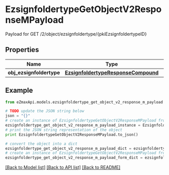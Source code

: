 # EzsignfoldertypeGetObjectV2ResponseMPayload

Payload for GET /2/object/ezsignfoldertype/{pkiEzsignfoldertypeID}

## Properties

Name | Type | Description | Notes
------------ | ------------- | ------------- | -------------
**obj_ezsignfoldertype** | [**EzsignfoldertypeResponseCompound**](EzsignfoldertypeResponseCompound.md) |  | 

## Example

```python
from eZmaxApi.models.ezsignfoldertype_get_object_v2_response_m_payload import EzsignfoldertypeGetObjectV2ResponseMPayload

# TODO update the JSON string below
json = "{}"
# create an instance of EzsignfoldertypeGetObjectV2ResponseMPayload from a JSON string
ezsignfoldertype_get_object_v2_response_m_payload_instance = EzsignfoldertypeGetObjectV2ResponseMPayload.from_json(json)
# print the JSON string representation of the object
print EzsignfoldertypeGetObjectV2ResponseMPayload.to_json()

# convert the object into a dict
ezsignfoldertype_get_object_v2_response_m_payload_dict = ezsignfoldertype_get_object_v2_response_m_payload_instance.to_dict()
# create an instance of EzsignfoldertypeGetObjectV2ResponseMPayload from a dict
ezsignfoldertype_get_object_v2_response_m_payload_form_dict = ezsignfoldertype_get_object_v2_response_m_payload.from_dict(ezsignfoldertype_get_object_v2_response_m_payload_dict)
```
[[Back to Model list]](../README.md#documentation-for-models) [[Back to API list]](../README.md#documentation-for-api-endpoints) [[Back to README]](../README.md)


